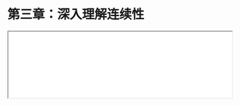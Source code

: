 # 第三章：深入理解连续性

<iframe src="./chap3.html" onload="javascript:(function(o){o.style.height=(o.contentWindow.document.body.scrollHeight+30)+'px';}(this));" width="100%">
</iframe>
